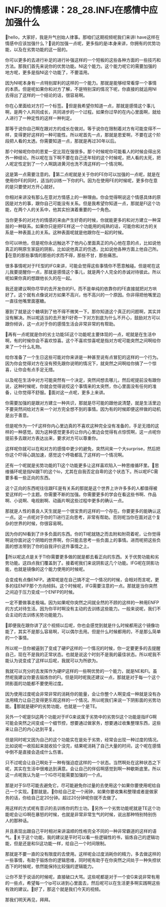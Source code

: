 # INFJ的情感课：28_28.INFJ在感情中应加强什么

🎼hello，大家好，我是升气创始人律事。那咱们这期视频呢我们来讲I have这样在情感中应该加强什么？🎼说的加强一点呢，更多指的是i本身来讲，你拥有的优势功能，以及在劣势功能的这一层的。

你可以更多的去进行补足的进行补强这样的一个短板的这些各种方面的一些技巧和方法。那我们首先来说你的优势功能。NI这个能力。这个能力呢它的需要加强的地方呢，更多是指NI这个功能了，不要滥用。

因为NI呢本身有一点特别犀利的这样的一个能力。那就是能够经常看穿一个事情的本质。但是呢如果你和对方了解，不是特别深的情况下呢，你直接的就运用NI去得出了这样的一个结论的话，很容易啊。

你在心里面给对方打一个标签。🎼但是我希望你知道一点，那就是感情这个事儿啊，是两个人共同成长，共同进步的一个过程。如果你过早的在内心里面啊，就给人进行了一种定性的这样一种判定。

那等于说你自己啊在跟对方的成长在做对。等于说你在限制着对方有可能变得不一样，变得更好这样的一种可能性。所以呢首先一点，那就是恩爱啊，不要在这个阶段把人看的太透。你需要知道一点，那就是再过30年以后。

那个时候呢你你的恩爱一定比现在强很多。那个时候呢你可能看人的时候会得出另外一种结论。所以呢在当下啊不要在自己还年轻的这个时候呢，把人看的太死，把人呢定性定到了一个人啊跳进黄河也洗不清这样的一个情况啊。

这是第一点需要注意的。🎼第二点呢就是关于你的FE你可以加强的一点呢，就是在使用你FE的同时，适当的训练一下你的FI。因为在使用FE的时候呢，更多你在意的是只要使对方开心就好。

你相对来讲没有那么在意对方情感上的一种理由。你会觉得啊说这个情感具体的原因是对方的事，跟你自己可能没有关系。但是我希望你知道一点，那就是FI这个功能，在两个人的关系中，他其实扮演着重要的一个角色。

当你更多的对对方的情感的来由产生好奇的时候，你就能更多的和对方建立一种深层的一种联系。如果你只是把FE样这一个功能用的纯熟的话，可能你和对方的关系是一种表面上的关系。这种表面呢就是他跟你在一起的时候。

你可以哄他，但是呢你永远触达不了他内心里面真正的内心他在意的点，比如说他真正的啊原生家庭的阴影。比如说他真正的伤透，比如说他各种方面上他自己所。🎼在意的那些事情的那些的求而不得，那些不甘，那些痛苦。

很多事情呢对于FE型的IFG来讲，可能会觉得这些事情你不愿意触碰。但是呢在这儿我要提醒你一点，那就是感情这个事儿，就是两个人完全的赤诚对待彼此。所以呢如果你真的想跟他长久的在一起。

我还是建议啊你尽早的去开发你的FI，而不是单纯的依靠你的FE直接就把对方哄好了。这个就有点像说对方如果不高兴，他不高兴的一个原因。你非得把他嘴里边一直往他嘴里面塞糖。

塞到了就是这个糖填到了他不得不微笑一下。那你知道这个真正的问题啊，其实并没有解决。所以呢适当的去开发FI好奇一下对方到底为什么不开心，鼓励对方可以跟你倾诉，这一点对于你的感情生活会非常非常的有帮助。

🎼再有一点呢就是你的劣士功能SE这个功能呢主要体现的一点，呢就是在生活中啊，有的时候你会不喜欢惊喜。这个不喜欢惊喜呢是指对方呢可能突然之间啊给你来了一个什么礼物。

给你准备了一个生日这些可能对你来讲是一种甚至说有点冒犯的这样的一个行为。因为你会觉得对方在没有预先跟你说明的情况下，就突然之间啊给你搞了一个惊喜，让你会有点手足无措。

以及呢在生活中对方可能突然有一个决定，突然间想去哪儿，然后呢提前没有跟你说，这种时候呢，你就会觉得说哎这个事情来的太突然，你心里面没有任何的准备，让你觉得不舒服。🎼面对这一点呢，更多上来讲。

你需要加强的是跟对方建立一种共识，那就是尽可能的跟他说清楚，就是生活里边不要突然间给对方来一个对方完全想不到的事情。因为有的时候即便这样做的动机是出于善意。

但是呢作为一个F这样你内心里边真的不喜欢这种完全没有准备的，手足无措的这样的一种感觉。因为这种感觉更多的让你内心里边会觉得有点惊慌啊，这一点呢你提前多去跟对方表达出来，要求对方可以尊重你。

这样呢你就可以在和对方的感情中更少的避免，突然间来一个大surprise，然后把你这个吓得心跳加速，感觉这个呼吸都乱了这样的一个情况啊。

还有一个呢就是劣势功能的TI这个功能更多让这样喜欢陷入一种思维循环里。🎼思维循环呢是指NI跟TI的这个lo，尤其在自我否定自卑的这个状态下。所以呢IFC需要多看一些正向的东西。

这个正向的东西呢往往跟FE是有关系的那就是这个世界上许许多多的人都值得被爱这样的一个主题。你需要不断的加强。你需要更多的学会在看这些书啊、作品啊、小说啊、电视剧啊、动画片啊这些过程中更多的确认一点。

那就是人性的善良人天生就是一个很宝贵的这样的一个存在。你要更多的能确认这一点。这一点呢对于你的TI进行正向思考，非常有帮助。否则呢当你在面对这个复杂的世界的时候，你很容易啊。

因为你的NI看到了许多负面的东西。你的TI呢就随之而去附和附荷着呢，让你觉得啊说你面对这个阴暗的世界啊，你只能去思考一些负面上的事情。进而呢把这些负面的想法带到了你的自我评价这件事情之上。

🎼所以呢这点是关于TI你需要更多做的就是都去看正向的东西。关于优势功能和劣势功能。这四点我们覆盖到了。接着呢我们来说阴影这几个功能。IFG呢在阴影功能，也就是镜像的这个能力使用的时候呢。

会变成有点像ENFP。通常呢是在自己搞不定一个情况的时候，会相对而言呢，更多的往ENFP那个方向倾斜。这个时候呢，IFG需要注意的一点。那就是当你突然之间迫于压力变成一个ENFP的时候。

一定不要做事走极端。因为如果呢你突然之间就全然的不顾的这样的一种用ENFP的方式对待生活。因为你平时啊没有主动的去训练这些能力。一般来说呢，我们不会主动的去训练劣势功能能力。

🎼即便我在跟你讲了这个视频以后呢，你也会感觉到就是什么时候都用这个镜像功能了，其实不是那么容易啊，可以偶尔去用。但是什么时候都用的，不是那么简单的一个事情。

所以呢一旦你被逼到了变成了硬IP这样的一个情况的时候，你一定要更多的去提醒自己，现在不是我的正常状态。也就是说这个时刻不是我的最佳状态。所以呢我不能认为说变成了这样以后呢，我就可以为所欲为。

我就可以充分的去发挥作为硬IP这样的一些啊优势的一个能力，就是NE和FI。虽然呢我建议你要去锻炼你的FI。但是同时呢我还建议一点，那就是对于每一个这个阴影面的功能都不要使用过度。

因为使用过度呢会非常非常的消耗你的能量，会让你整个人啊变成一种就是没有办法用精力让自己变得更乐观这样的一个情况。所以呢我们来说一下阴影面的劣势功能。🎼那就是硬IP的劣势功能，也就是一个是TE。

另外一个呢是SI这两个功能对于IFG来说属于劣势中的劣势SI这个功能是指IFG啊可能会突然之间变成一个细节控，想要通过做家务，想要通过收集整理东西，这些来让自己的内心达到平复。

但是同时呢又因为自己的这个功能实在是处于劣势，经常会出现一种过度的情况。比如说呢一收拾起来就收拾个没完，结果呢消耗了自己大量的时间，这个呢在感情中倒不是直接会造成什么伤害。

只不过呢会让自己啊处于一种有强迫症这样的一个状态。当然啊处在这种状态之下呢，其实在生活中很难达到满意。会让自己的伴侣啊感觉到啊一种歇斯底里。所以这一点呢我认为是一个IG尽可能需要加强的一个点。

那是对于SI尽可能去避免它，尽可能避免你过量的去使用这个如果你要使用呢给自己一个实现。🎼那就是。🎼你给自己定一个闹钟，如果你要收集和整理或者是做家务的话，你给自己定20分钟。超过20分钟呢你就不去做了。

用这样的方式呢有意识的去训练你的烈士功。🎼另外一个劣势功能呢就是TE这个功能呢会让IG啊在暴怒的时候，也就是非常非常生气的时候，说出那种特别特别伤人的那种话。

并且表现出跟自己平时相对来讲温顺的性格完全不同的一种非常霸道的这样的语气。🎼关于这个功能，我的建议是平时可以看一些逻辑性的书，锻炼自己的逻辑功能，但是还是和SI这功能一样，给自己一个时间限制。

那就是不要一直的没有限度的去使用。这样呢会过度消耗你的精力，多去做这样的一些事情，有助于锻炼你的逻辑思维，同时呢有助于在你突然之间处于一种失控状态下的时候呢，依然能保持比较强的逻辑能力。

让你不至于说话的时候呢，直接破口大骂。这些呢都是对于一个安G来说非常有用的一些点，希望每一个ip可以进到心里面去，然后呢可以在生活更多啊实践啊这些有效的建议。🎼好了，那这个就是我们今天的视频。

那我们明天再见，拜拜。